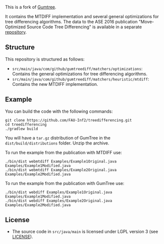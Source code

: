 This is a fork of [Gumtree](https://github.com/GumTreeDiff/gumtree).

It contains the MTDIFF implementation
and several general optimizations for tree differencing algorithms.
The data to the ASE 2016 publication "Move-Optimized Source Code Tree Differencing" is available
in a separate [repository](https://github.com/FAU-Inf2/tree-measurements).

## Structure

This repository is structured as follows:
- `src/main/java/com/github/gumtreediff/matchers/optimizations`:
Contains the general optimizations for tree differencing algorithms.
- `src/main/java/com/github/gumtreediff/matchers/heuristic/mtdiff`:
Contains the new MTDIFF implementation.

## Example

You can build the code with the following commands: 

```
git clone https://github.com/FAU-Inf2/treedifferencing.git
cd treedifferencing
./gradlew build
```
You will have a `tar.gz` distribution of GumTree in the `dist/build/distributions` folder. Unzip the archive.

To run the example from the publication with MTDIFF use:
```
./bin/dist webmtdiff Examples/Example1Original.java  Examples/Example1Modified.java
./bin/dist webmtdiff Examples/Example2Original.java  Examples/Example2Modified.java
```

To run the example from the publication with GumTree use:
```
./bin/dist webdiff Examples/Example1Original.java  Examples/Example1Modified.java
./bin/dist webdiff Examples/Example2Original.java  Examples/Example2Modified.java
```

## License

- The source code in `src/java/main` is licensed under LGPL version 3 (see [LICENSE](https://github.com/FAU-Inf2/gumtree/blob/develop/LICENSE)).
